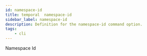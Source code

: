```yaml
---
id: namespace-id
title: temporal  namespace-id
sidebar_label: namespace-id
description: Definition for the namespace-id command option.
tags:
	- cli
---
```


 Namespace Id
